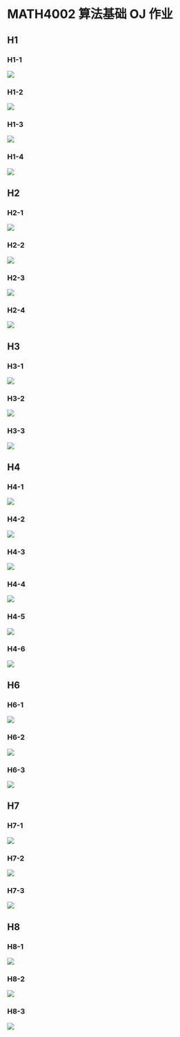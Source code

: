# MATH4002 算法基础 OJ 作业

## H1

### H1-1

![](./imgs/H1-1.png)

### H1-2

![](./imgs/H1-2.png)

### H1-3

![](./imgs/H1-3.png)

### H1-4

![](./imgs/H1-4.png)

## H2

### H2-1

![](./imgs/H2-1.png)

### H2-2

![](./imgs/H2-2.png)

### H2-3

![](./imgs/H2-3.png)

### H2-4

![](./imgs/H2-4.png)

## H3

### H3-1

![](./imgs/H3-1.png)

### H3-2

![](./imgs/H3-2.png)

### H3-3

![](./imgs/H3-3.png)

## H4

### H4-1

![](./imgs/H4-1.png)

### H4-2

![](./imgs/H4-2.png)

### H4-3

![](./imgs/H4-3.png)

### H4-4

![](./imgs/H4-4.png)

### H4-5

![](./imgs/H4-5.png)

### H4-6

![](./imgs/H4-6.png)

## H6

### H6-1

![](./imgs/H6-1.png)

### H6-2

![](./imgs/H6-2.png)

### H6-3

![](./imgs/H6-3.png)

## H7

### H7-1

![](./imgs/H7-1.png)

### H7-2

![](./imgs/H7-2.png)

### H7-3

![](./imgs/H7-3.png)

## H8

### H8-1

![](./imgs/H8-1.png)

### H8-2

![](./imgs/H8-2.png)

### H8-3

![](./imgs/H8-3.png)
